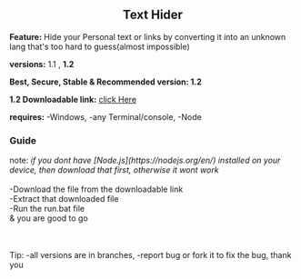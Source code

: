 <center><h2>Text Hider</h2></center>

<b>Feature:</b> Hide your Personal text or links by converting it into an unknown lang that's too hard to guess(almost impossible)

<b>versions:</b> 1.1 , <b>1.2</b>

<b>Best, Secure, Stable & Recommended version: 1.2</b>

<b>1.2 Downloadable link:</b> [click Here](https://www.dropbox.com/s/bj20o1b0x1gnawy/Text-Hider.zip?dl=1)

<b>requires:</b> -Windows, -any Terminal/console, -Node

<h3>Guide</h3>
note: <i>if you dont have [Node.js](https://nodejs.org/en/) installed on your device, then download that first, otherwise it wont work</i> </br></br>
</b>-Download the file from the downloadable link <br />-Extract that downloaded file <br />-Run the run.bat file <br />& you are good to go<br />

</br></br>
Tip: -all versions are in branches, -report bug or fork it to fix the bug, thank you
